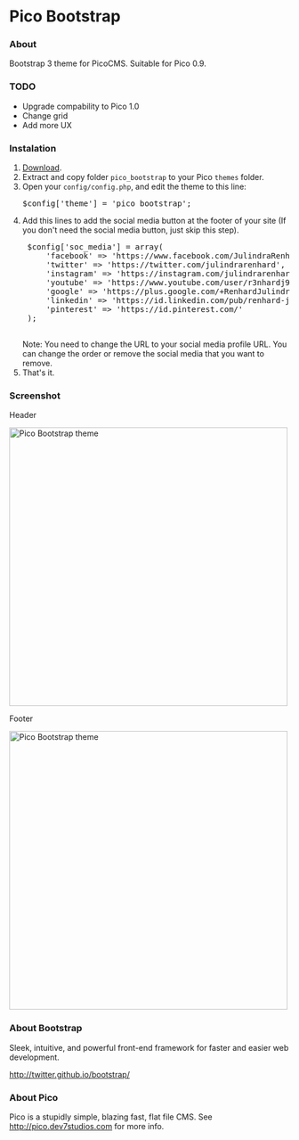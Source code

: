 # Pico Bootstrap

### About
Bootstrap 3 theme for PicoCMS. Suitable for Pico 0.9.

### TODO
- Upgrade compability to Pico 1.0
- Change grid
- Add more UX

### Instalation
1. [Download](https://github.com/julindra/pico_bootstrap/archive/master.zip).
2. Extract and copy folder `pico_bootstrap` to your Pico `themes` folder.
3. Open your `config/config.php`, and edit the theme to this line:
    <pre>$config['theme'] = 'pico_bootstrap';</pre>
4. Add this lines to add the social media button at the footer of your site (If you don't need the social media button, just skip this step).
    <pre>
    $config['soc_media'] = array(
        'facebook' => 'https://www.facebook.com/JulindraRenhard', 
        'twitter' => 'https://twitter.com/julindrarenhard',
    	'instagram' => 'https://instagram.com/julindrarenhard',
    	'youtube' => 'https://www.youtube.com/user/r3nhardj96',
    	'google' => 'https://plus.google.com/+RenhardJulindra',
    	'linkedin' => 'https://id.linkedin.com/pub/renhard-julindra-jacob/71/846/495',
    	'pinterest' => 'https://id.pinterest.com/'
    );
    </pre>
    Note: You need to change the URL to your social media profile URL. You can change the order or remove the social media that you want to remove. 
5. That's it.

### Screenshot
Header

<img src="http://renhard.net/github/pico_bootstrap/pico_bootstrap-header.png" alt="Pico Bootstrap theme" width="500px">

Footer

<img src="http://renhard.net/github/pico_bootstrap/pico_bootstrap-footer.png" alt="Pico Bootstrap theme" width="500px">

### About Bootstrap
Sleek, intuitive, and powerful front-end framework for faster and easier web development.

http://twitter.github.io/bootstrap/


### About Pico
Pico is a stupidly simple, blazing fast, flat file CMS. See http://pico.dev7studios.com for more info.
